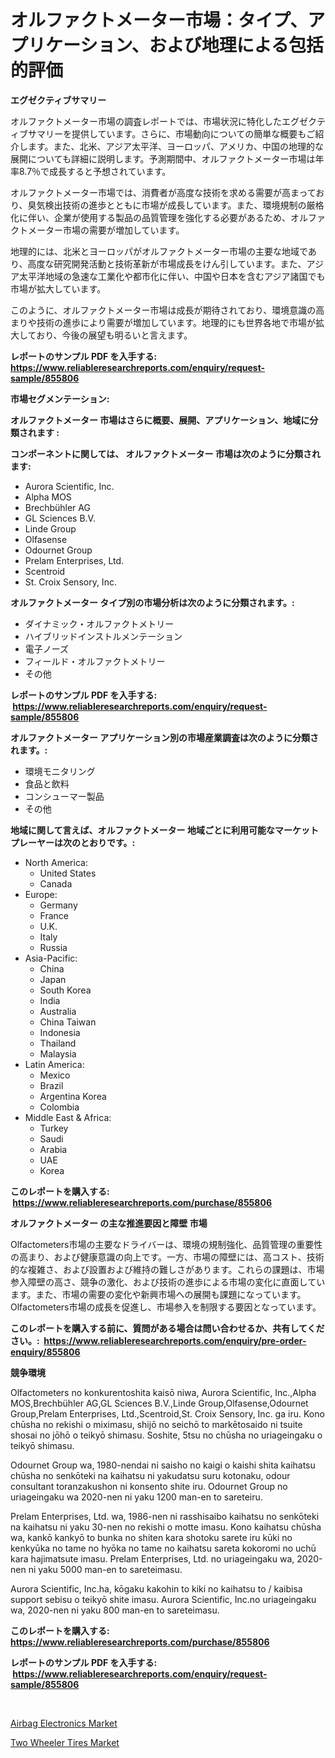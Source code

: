 <p><h1>オルファクトメーター市場：タイプ、アプリケーション、および地理による包括的評価</h1></p><p><strong>エグゼクティブサマリー</strong></p>
<p><p>オルファクトメーター市場の調査レポートでは、市場状況に特化したエグゼクティブサマリーを提供しています。さらに、市場動向についての簡単な概要もご紹介します。また、北米、アジア太平洋、ヨーロッパ、アメリカ、中国の地理的な展開についても詳細に説明します。予測期間中、オルファクトメーター市場は年率8.7％で成長すると予想されています。</p><p>オルファクトメーター市場では、消費者が高度な技術を求める需要が高まっており、臭気検出技術の進歩とともに市場が成長しています。また、環境規制の厳格化に伴い、企業が使用する製品の品質管理を強化する必要があるため、オルファクトメーター市場の需要が増加しています。</p><p>地理的には、北米とヨーロッパがオルファクトメーター市場の主要な地域であり、高度な研究開発活動と技術革新が市場成長をけん引しています。また、アジア太平洋地域の急速な工業化や都市化に伴い、中国や日本を含むアジア諸国でも市場が拡大しています。</p><p>このように、オルファクトメーター市場は成長が期待されており、環境意識の高まりや技術の進歩により需要が増加しています。地理的にも世界各地で市場が拡大しており、今後の展望も明るいと言えます。</p></p>
<p><strong>レポートのサンプル PDF を入手する: <a href="https://www.reliableresearchreports.com/enquiry/request-sample/855806">https://www.reliableresearchreports.com/enquiry/request-sample/855806</a></strong></p>
<p><strong>市場セグメンテーション:</strong></p>
<p><strong> オルファクトメーター 市場はさらに概要、展開、アプリケーション、地域に分類されます :</strong></p>
<p><strong>コンポーネントに関しては、 オルファクトメーター 市場は次のように分類されます: &nbsp;</strong></p>
<p><ul><li>Aurora Scientific, Inc.</li><li>Alpha MOS</li><li>Brechbühler AG</li><li>GL Sciences B.V.</li><li>Linde Group</li><li>Olfasense</li><li>Odournet Group</li><li>Prelam Enterprises, Ltd.</li><li>Scentroid</li><li>St. Croix Sensory, Inc.</li></ul></p>
<p><strong> オルファクトメーター タイプ別の市場分析は次のように分類されます。:</strong></p>
<p><ul><li>ダイナミック・オルファクトメトリー</li><li>ハイブリッドインストルメンテーション</li><li>電子ノーズ</li><li>フィールド・オルファクトメトリー</li><li>その他</li></ul></p>
<p><strong>レポートのサンプル PDF を入手する: &nbsp;<a href="https://www.reliableresearchreports.com/enquiry/request-sample/855806">https://www.reliableresearchreports.com/enquiry/request-sample/855806</a></strong></p>
<p><strong> オルファクトメーター アプリケーション別の市場産業調査は次のように分類されます。:</strong></p>
<p><ul><li>環境モニタリング</li><li>食品と飲料</li><li>コンシューマー製品</li><li>その他</li></ul></p>
<p><strong>地域に関して言えば、オルファクトメーター 地域ごとに利用可能なマーケットプレーヤーは次のとおりです。:</strong></p>
<p><ul>
    <li>
        North America:
        <ul>
            <li>United States</li>
            <li>Canada</li>
        </ul>
    </li>
    <li>
        Europe:
        <ul>
            <li>Germany</li>
            <li>France</li>
            <li>U.K.</li>
            <li>Italy</li>
            <li>Russia</li>
        </ul>
    </li>
    <li>
        Asia-Pacific:
        <ul>
            <li>China</li>
            <li>Japan</li>
            <li>South Korea</li>
            <li>India</li>
            <li>Australia</li>
            <li>China Taiwan</li>
            <li>Indonesia</li>
            <li>Thailand</li>
            <li>Malaysia</li>
        </ul>
    </li>
    <li>
        Latin America:
        <ul>
            <li>Mexico</li>
            <li>Brazil</li>
            <li>Argentina Korea</li>
            <li>Colombia</li>
        </ul>
    </li>
    <li>
        Middle East & Africa:
        <ul>
            <li>Turkey</li>
            <li>Saudi</li>
            <li>Arabia</li>
            <li>UAE</li>
            <li>Korea</li>
        </ul>
    </li>
    </ul></p>
<p><strong>このレポートを購入する: &nbsp;<a href="https://www.reliableresearchreports.com/purchase/855806">https://www.reliableresearchreports.com/purchase/855806</a></strong></p>
<p><strong>オルファクトメーター の主な推進要因と障壁 市場</strong></p>
<p><p>Olfactometers市場の主要なドライバーは、環境の規制強化、品質管理の重要性の高まり、および健康意識の向上です。一方、市場の障壁には、高コスト、技術的な複雑さ、および設置および維持の難しさがあります。これらの課題は、市場参入障壁の高さ、競争の激化、および技術の進歩による市場の変化に直面しています。また、市場の需要の変化や新興市場への展開も課題になっています。 Olfactometers市場の成長を促進し、市場参入を制限する要因となっています。</p></p>
<p><strong>このレポートを購入する前に、質問がある場合は問い合わせるか、共有してください。:&nbsp; <a href="https://www.reliableresearchreports.com/enquiry/pre-order-enquiry/855806">https://www.reliableresearchreports.com/enquiry/pre-order-enquiry/855806</a></strong></p>
<p><strong>競争環境</strong></p>
<p><p>Olfactometers no konkurentoshita kaisō niwa, Aurora Scientific, Inc.,Alpha MOS,Brechbühler AG,GL Sciences B.V.,Linde Group,Olfasense,Odournet Group,Prelam Enterprises, Ltd.,Scentroid,St. Croix Sensory, Inc. ga iru. Kono chūsha no rekishi o miximasu, shijō no seichō to markētosaido ni tsuite shosai no jōhō o teikyō shimasu. Soshite, 5tsu no chūsha no uriageingaku o teikyō shimasu.  </p><p>Odournet Group wa, 1980-nendai ni saisho no kaigi o kaishi shita kaihatsu chūsha no senkōteki na kaihatsu ni yakudatsu suru kotonaku, odour consultant toranzakushon ni konsento shite iru. Odournet Group no uriageingaku wa 2020-nen ni yaku 1200 man-en to sareteiru.  </p><p>Prelam Enterprises, Ltd. wa, 1986-nen ni rasshisaibo kaihatsu no senkōteki na kaihatsu ni yaku 30-nen no rekishi o motte imasu. Kono kaihatsu chūsha wa, kankō kankyō to bunka no shiten kara shotoku sarete iru kūki no kenkyūka no tame no hyōka no tame no kaihatsu sareta kokoromi no uchū kara hajimatsute imasu. Prelam Enterprises, Ltd. no uriageingaku wa, 2020-nen ni yaku 5000 man-en to sareteimasu.  </p><p>Aurora Scientific, Inc.ha, kōgaku kakohin to kiki no kaihatsu to / kaibisa support sebisu o teikyō shite imasu. Aurora Scientific, Inc.no uriageingaku wa, 2020-nen ni yaku 800 man-en to sareteimasu.</p></p>
<p><strong>このレポートを購入する: &nbsp; <a href="https://www.reliableresearchreports.com/purchase/855806">https://www.reliableresearchreports.com/purchase/855806</a></strong></p>
<p><strong>レポートのサンプル PDF を入手する: &nbsp;<a href="https://www.reliableresearchreports.com/enquiry/request-sample/855806">https://www.reliableresearchreports.com/enquiry/request-sample/855806</a></strong><strong></strong></p>
<p>&nbsp;</p>
<p><p><a href="https://adventurous-uranium-ef9.notion.site/Airbag-Electronics-Market-Size-Reflecting-a-Forecast-Till-2031-Market-By-Type-By-Application-and-B-090b4e7c76784c4eb8ebcc961f4bd7f1">Airbag Electronics Market</a></p><p><a href="https://extreme-scabiosa-c81.notion.site/Two-Wheeler-Tires-Market-Analysis-and-Market-Size-Global-Industry-Overview-Market-Segmentation-and-7154f5cfc6ab43b3b7a4c4b0baac7ff4">Two Wheeler Tires Market</a></p></p>